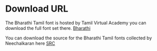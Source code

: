 # Download URL

The Bharathi Tamil font is hosted by Tamil Virtual Academy
you can download the full font set there.
[Bharathi](https://www.tamilvu.org/tamil_unicode/download.php?file=bharathi)

You can download the source for the Bharathi Tamil fonts collected
by Neechalkaran here [SRC](https://github.com/neechalkaran/neechalkaran.github.io/tree/master/tamilfonts/3ATM)
